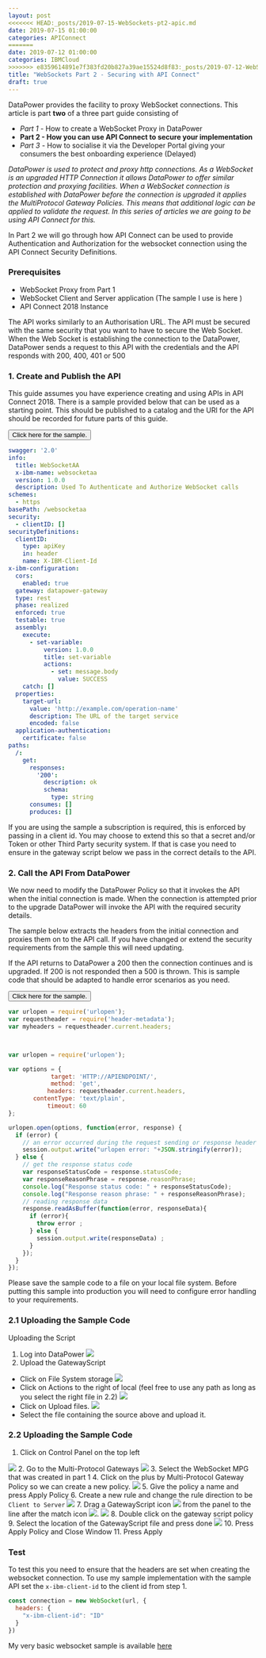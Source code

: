 ```yaml
---
layout: post
<<<<<<< HEAD:_posts/2019-07-15-WebSockets-pt2-apic.md
date: 2019-07-15 01:00:00
categories: APIConnect
=======
date: 2019-07-12 01:00:00
categories: IBMCloud
>>>>>>> e8359614891e7f383fd20b827a39ae15524d8f83:_posts/2019-07-12-WebSockets-pt2-apic.md
title: "WebSockets Part 2 - Securing with API Connect"
draft: true
---
```


DataPower provides the facility to proxy WebSocket connections. This article is part **two** of a three part guide consisting of

-   _Part 1_ - How to create a WebSocket Proxy in DataPower
-   **Part 2 - How you can use API Connect to secure your implementation**
-   _Part 3_ - How to socialise it via the Developer Portal giving your consumers the best onboarding experience (Delayed)

_DataPower is used to protect and proxy http connections. As a WebSocket is an upgraded HTTP Connection it allows DataPower to offer similar protection and proxying facilities. When a WebSocket connection is established with DataPower before the connection is upgraded it applies the MultiProtocol Gateway Policies. This means that additional logic can be applied to validate the request. In this series of articles we are going to be using API Connect for this._

In Part 2 we will go through how API Connect can be used to provide Authentication and Authorization for the websocket connection using the API Connect Security Definitions.

### Prerequisites

-   WebSocket Proxy from Part 1
-   WebSocket Client and Server application (The sample I use is here  [](https://github.com/ChrisPhillips-cminion/PlayingWithWebSockets) )
-   API Connect 2018 Instance

The API works similarly to an Authorisation URL. The API must be secured with the same security that you want to have to secure the Web Socket. When the Web Socket is establishing the connection to the DataPower, DataPower sends a request to this API with the credentials and the API responds with 200, 400, 401 or 500

### 1. Create and Publish the API

This guide assumes you have experience creating and using APIs in API Connect 2018. There is a sample provided below that can be used as a starting point.  This should be published to a catalog and the URl for the API should be recorded for future parts of this guide.

<button class="collapsible" id="yaml">Click here for the sample.</button>

<div class="content" id="yamldata" markdown="1">

```yaml
swagger: '2.0'
info:
  title: WebSocketAA
  x-ibm-name: websocketaa
  version: 1.0.0
  description: Used To Authenticate and Authorize WebSocket calls
schemes:
  - https
basePath: /websocketaa
security:
  - clientID: []
securityDefinitions:
  clientID:
    type: apiKey
    in: header
    name: X-IBM-Client-Id
x-ibm-configuration:
  cors:
    enabled: true
  gateway: datapower-gateway
  type: rest
  phase: realized
  enforced: true
  testable: true
  assembly:
    execute:
      - set-variable:
          version: 1.0.0
          title: set-variable
          actions:
            - set: message.body
              value: SUCCESS
    catch: []
  properties:
    target-url:
      value: 'http://example.com/operation-name'
      description: The URL of the target service
      encoded: false
  application-authentication:
    certificate: false
paths:
  /:
    get:
      responses:
        '200':
          description: ok
          schema:
            type: string
      consumes: []
      produces: []
```

</div>

If you are using the sample a subscription is required, this is enforced by passing in a client id. You may choose to extend this so that a secret and/or Token or other Third Party security system. If that is case you need  to ensure in the gateway script below we pass in the correct details to the API.

### 2. Call the API From DataPower

We now need to modify the DataPower Policy so that it invokes the API when the initial connection is made.  When the connection is attempted prior to the upgrade DataPower will invoke the API with the required security details.

The sample below extracts the headers from the initial connection and proxies them on to the API call. If you have changed or extend the security requirements from the sample this will need updating.

If the API returns to DataPower a 200 then the connection continues and is upgraded. If 200 is not responded then a 500 is thrown. This is sample code that should be adapted to handle error scenarios as you need.

<button class="collapsible" id="js">Click here for the sample.</button>

<div class="content" id="jsdata" markdown="1">

```javascript
var urlopen = require('urlopen');
var requestheader = require('header-metadata');
var myheaders = requestheader.current.headers;



var urlopen = require('urlopen');

var options = {
            target: 'HTTP://APIENDPOINT/',
            method: 'get',
           headers: requestheader.current.headers,
       contentType: 'text/plain',
           timeout: 60
};

urlopen.open(options, function(error, response) {
  if (error) {
    // an error occurred during the request sending or response header parsing
    session.output.write("urlopen error: "+JSON.stringify(error));
  } else {
    // get the response status code
    var responseStatusCode = response.statusCode;
    var responseReasonPhrase = response.reasonPhrase;
    console.log("Response status code: " + responseStatusCode);
    console.log("Response reason phrase: " + responseReasonPhrase);
    // reading response data
    response.readAsBuffer(function(error, responseData){
      if (error){
        throw error ;
      } else {
        session.output.write(responseData) ;
      }
    });
  }
});
```

</div>

Please save the sample code to a file on your local file system. Before putting this sample into production you will need to configure error handling to your requirements.

### 2.1 Uploading the Sample Code

Uploading the Script

1.  Log into DataPower
    ![](/images/2019-07-04-WebSocketspt1-1.png)
2.  Upload the GatewayScript

-   Click on File System storage
    ![](/images/2019-07-08-1.png)
-   Click on Actions to the right of local (feel free to use any path as long as you select the right file in 2.2)
    ![](/images/2019-07-08-2.png)
-   Click on Upload files.
    ![](/images/2019-07-08-3.png)
-   Select the file containing the source above and upload it.

### 2.2 Uploading the Sample Code

1.  Click on Control Panel on the top left

![](/images/2019-07-08-0.png)
2\. Go to the Multi-Protocol Gateways
![](/images/2019-07-04-WebSocketspt1-2.png)
3\. Select the WebSocket MPG that was created in part 1
4\. Click on the plus by Multi-Protocol Gateway Policy so we can create a new policy.
![](/images/2019-07-08-4.png)
5\. Give the policy a name and press Apply Policy
6\. Create a new rule and change the rule direction to be `Client to Server`
![](/images/2019-07-08-5.png)
7\. Drag a GatewayScript icon ![](/images/2019-07-08-gw.png) from the panel to the line after the match icon ![](/images/2019-07-08-m.png).
![](/images/2019-07-08-6.png)
8\. Double click on the gateway script policy
9\. Select the location of the GatewayScript file and press done
![](/images/2019-07-08-8.png)
10\. Press Apply Policy and Close Window
11\. Press Apply

### Test

To test this you need to ensure that the headers are set when creating the websocket connection. To use my sample implementation with the sample API set the `x-ibm-client-id` to the client id from step 1.

```javascript
const connection = new WebSocket(url, {
  headers: {
    "x-ibm-client-id": "ID"
  }
})
```

My very basic websocket sample is available [here](https://github.com/ChrisPhillips-cminion/PlayingWithWebSockets)
